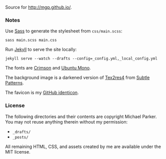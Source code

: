 Source for http://mgp.github.io/.

### Notes

Use [Sass](http://sass-lang.com/) to generate the stylesheet from `css/main.scss`:

```text
sass main.scss main.css
```

Run [Jekyll](http://jekyllrb.com/) to serve the site locally:

```text
jekyll serve --watch --drafts --config=_config.yml,_local_config.yml
```

The fonts are [Crimson](http://www.fontsquirrel.com/fonts/crimson) and [Ubuntu Mono](http://www.fontsquirrel.com/fonts/ubuntu-mono).

The background image is a darkened version of [Tex2res4](http://subtlepatterns.com/tex2res4/) from [Subtle Patterns](http://subtlepatterns.com/).

The favicon is my [GitHub identicon](https://identicons.github.com/mgp.png).

### License

The following directories and their contents are copyright Michael Parker. You may not reuse anything therein without my permission:

* `_drafts/`
* `_posts/`

All remaining HTML, CSS, and assets created by me are available under the MIT license.

